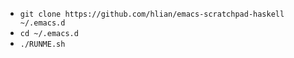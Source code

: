 * `git clone https://github.com/hlian/emacs-scratchpad-haskell ~/.emacs.d`
* `cd ~/.emacs.d`
* `./RUNME.sh`
